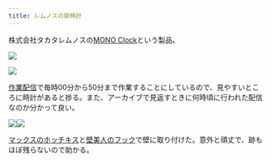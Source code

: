 ```yaml
---
title: レムノスの掛時計
---
```

株式会社タカタレムノスの[MONO Clock](https://www.amazon.co.jp/dp/B004UIT8BK)という製品。

![](https://lh5.googleusercontent.com/7zb1Twi_q_2W60wQw66vKFkgArvM4FVYM4iqwMjMBEhygAyicPuS_hl3qjBVLNISbCtJ3EX-fFskoM9RR_mGhZ5rVGFUHebK_lPciFbVQ_XOhPPdVdPsdYMySpHUAiIpWQpOiRwHFY10QaRbJXO6Xw)

![](https://lh4.googleusercontent.com/MXE84_0FINnqWOg3afSIHXSGaOsPV30l1nF0YdhjizH7lueunKLkL_2UZ7IY9bIkA6oFh69TbbtCcKsXPMCd5CR04Z6gTfOjZ1jMZc6oRqUKiRQZqcpcLnHYhGWpp3kdt5z5FZHNVkSrqS6029IjSw)

[作業配信](https://www.youtube.com/channel/UC5s-KpSDGzxWPWNv94PnJHw)で毎時00分から50分まで作業することにしているので、見やすいところに時計があると捗る。また、アーカイブで見返すときに何時頃に行われた配信なのか分かって良い。

![](https://lh5.googleusercontent.com/O9vqgTPCqiY64s8EQZx1ZZT3nPQwYGFMvTrjApK2md2neYPsOqQ9YJcFdFC_DVK0HedWIjwGE8LKRcP8U9Ox0ibFZjg4yTvrWDkUQ0N9_vAEmhTxpGvWG3eXJGRiKvgYWDgOmShbPfwCBMmQT_1iEg)![](https://lh4.googleusercontent.com/rbA8AbuZsSRGa6T4mvqIyjW2EIvn6WS8BvZKugEVI_5ZQ5vPxI6o9Ur7u7B1f_UaNIdyQRo9LLLPSFFFK06lW2LJFGD_Zfh6G10aU765r0b5Tp9-EycFaOo-IAy4ZuvabOR2SdkwK_eSOV_CD-t95A)

[マックスのホッチキス](https://www.amazon.co.jp/dp/B000O9WRWG)と[壁美人のフック](https://www.amazon.co.jp/dp/B00CU78TDG)で壁に取り付けた。意外と頑丈で、跡もほぼ残らないので助かる。
